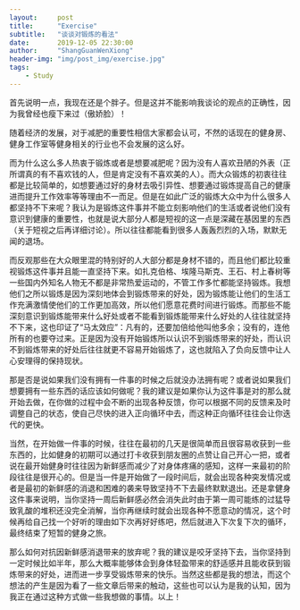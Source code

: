 ```yaml
---
layout:     post
title:      "Exercise"
subtitle:   "谈谈对锻炼的看法"
date:       2019-12-05 22:30:00
author:     "ShangGuanWenXiong"
header-img: "img/post_img/exercise.jpg"
tags:
    - Study
---
```


首先说明一点，我现在还是个胖子。但是这并不能影响我谈论的观点的正确性，因为我曾经也瘦下来过（傲娇脸）！

随着经济的发展，对于减肥的重要性相信大家都会认可，不然的话现在的健身房、健身工作室等健身相关的行业也不会发展的这么好。

而为什么这么多人热衷于锻炼或者是想要减肥呢？因为没有人喜欢丑陋的外表（正所谓真的有不喜欢钱的人，但是肯定没有不喜欢美的人）。而大众锻炼的初衷往往都是比较简单的，如想要通过好的身材去吸引异性、想要通过锻炼提高自己的健康进而提升工作效率等等理由不一而足。但是在如此广泛的锻炼大众中为什么很多人都坚持不下来呢？我认为是锻炼这件事并不能立刻影响他们的生活或者说他们没有意识到健康的重要性，也就是说大部分人都是短视的这一点是深藏在基因里的东西（关于短视之后再详细讨论）。所以往往都能看到很多人轰轰烈烈的入场，默默无闻的退场。

而反观那些在大众眼里混的特别好的人大部分都是身材不错的，而且他们都比较重视锻炼这件事并且能一直坚持下来。如扎克伯格、埃隆马斯克、王石、村上春树等一些国内外知名人物无不都是非常热爱运动的，不管工作多忙都能坚持锻炼。我想他们之所以锻炼是因为深刻地体会到锻炼带来的好处，因为锻炼能让他们的生活工作充满激情使他们的工作更加高效，所以他们愿意花费时间进行锻炼。而那些不能深刻意识到锻炼能带来什么好处或者不能看到锻炼能带来什么好处的人往往就坚持不下来，这也印证了“马太效应”：凡有的，还要加倍给他叫他多余；没有的，连他所有的也要夺过来。正是因为没有开始锻炼所以认识不到锻炼带来的好处，而认识不到锻炼带来的好处后往往就更不容易开始锻炼了，这也就陷入了负向反馈中让人心安理得的保持现状。

那是否是说如果我们没有拥有一件事的时候之后就没办法拥有呢？或者说如果我们想要拥有一些东西的话应该如何做呢？我的建议是如果你认为这件事是对的那么就开始去做，在你做的过程中会不断的出现各种反馈，你可以根据不同的反馈来及时调整自己的状态，使自己尽快的进入正向循环中去，而这种正向循环往往会让你迭代的更快。

当然，在开始做一件事的时候，往往在最初的几天是很简单而且很容易收获到一些东西的，比如健身的初期可以通过打卡收获到朋友圈的点赞让自己开心一把，或者说在最开始健身时往往因为新鲜感而减少了对身体疼痛的感知，这样一来最初的阶段往往是很开心的。但是当一件是开始做了一段时间后，就会出现各种突发情况或者是最初的新鲜感的消退和困难的袭来导致坚持不下去最终默默退出。还是拿健身这件事来说明，当你坚持一周后新鲜感必然会消失此时由于第一周可能练的过猛导致乳酸的堆积还没完全消解，当你再继续时就会出现各种不愿意动的情况，这个时候再给自己找一个好听的理由如下次再好好练吧，然后就进入下次复下次的循环，最终结束了短暂的健身之旅。

那么如何对抗因新鲜感消退带来的放弃呢？我的建议是咬牙坚持下去，当你坚持到一定时候比如半年，那么大概率能够体会到身体轻盈带来的舒适感并且能收获到锻炼带来的好处，进而进一步享受锻炼带来的快乐。当然这些都是我的想法，而这个想法的产生是因为看了一些文章后带来的触动，这些也可以认为是我的认知，因为我正在通过这种方式做一些我想做的事情。以上！
